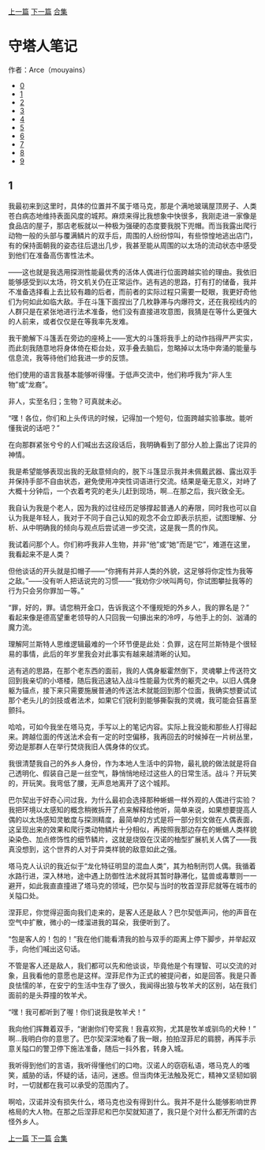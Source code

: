 [上一篇](./守塔人笔记00.md)  [下一篇](./守塔人笔记02.md)  [合集](../同人目录.md)

# 守塔人笔记

作者：Arce（mouyains）

* [0](./守塔人笔记00.md)
* [1](./守塔人笔记01.md)
* [2](./守塔人笔记02.md)
* [3](./守塔人笔记03.md)
* [4](./守塔人笔记04.md)
* [5](./守塔人笔记05.md)
* [6](./守塔人笔记06.md)
* [7](./守塔人笔记07.md)
* [8](./守塔人笔记08.md)
* [9](./守塔人笔记09.md)

## 1

我最初来到这里时，具体的位置并不属于塔马克，那是个满地玻璃屋顶房子、人类苍白病态地维持表面风度的城邦。麻烦来得比我想象中快很多，我刚走进一家像是食品店的屋子，那店老板就以一种极为强硬的态度要我脱下兜帽。而当我露出爬行动物一般的头部与覆满鳞片的双手后，周围的人纷纷惊叫，有些惊惶地逃出店门，有的保持面朝我的姿态往后退出几步，我甚至能从周围的以太场的流动状态中感受到他们在准备高伤害性法术。

——这也就是我选用探测性能最优秀的活体人偶进行位面跨越实验的理由。我依旧能够感受到以太场，符文机关仍在正常运作。逃有逃的思路，打有打的储备，我并不准备选择看上去比较有趣的后者，而前者的实际过程只需要一眨眼，我更好奇他们为何如此如临大敌。手在斗篷下面捏出了几枚静滞与内爆符文，还在我视线内的人群只是在紧张地进行法术准备，他们没有直接进攻意图，我猜是在等什么更强大的人前来，或者仅仅是在等我率先发难。

我干脆解下斗篷丢在旁边的座椅上——宽大的斗篷将我手上的动作挡得严严实实，而此刻我随意地将身体倚在柜台处，双手叠去脑后，忽略掉以太场中奔涌的能量与信息流，我等待他们给我进一步的反馈。

他们使用的语言我基本能够听得懂。于低声交流中，他们称呼我为“非人生物”或“龙裔”。

非人，实至名归；生物？可真就未必。

“嘿！各位，你们和上头传讯的时候，记得加一个短句，位面跨越实验事故。能听懂我说的话吧？”

在向那群紧张兮兮的人们喊出去这段话后，我明确看到了部分人脸上露出了诧异的神情。

我是希望能够表现出我的无敌意倾向的，脱下斗篷显示我并未佩戴武器、露出双手并保持手部不自由状态，避免使用冲突性词语进行交流。结果是毫无意义，对峙了大概十分钟后，一个衣着考究的老头儿赶到现场，啊…在那之后，我兴致全无。

我自认为我是个老人，因为我的过往经历足够撑起普通人的寿限，同时我也可以自认为我是年轻人，我对于不同于自己认知的观念不会立即表示抗拒，试图理解、分析、从中明确我的倾向与观点后尝试进一步交流，这是我一贯的作风。

我试着问那个人。你们称呼我非人生物，并非“他”或“她”而是“它”，难道在这里，我看起来不是人类？

但他谈话的开头就是扣帽子——“你拥有并非人类的外貌，这足够将你定性为我等之敌。”——没有听人把话说完的习惯——“我劝你少吠叫两句，你试图攀扯我等的行为只会另你罪加一等。”

“罪，好的，罪。请您稍开金口，告诉我这个不懂规矩的外乡人，我的罪名是？”
看起来像是德高望重老领导的人只回我一句擤出来的冷哼，与他手上的剑、汹涌的魔力流。

理解阿兰斯特人思维逻辑最难的一个环节便是此处：负罪，这在阿兰斯特是个很轻易的事情，此后的年岁里我会对此事实有越来越清晰的认知。

逃有逃的思路，在那个老东西的面前，我的人偶身躯霍然倒下，灵魂攀上传送符文回到我亲切的小塔楼，随后我迅速钻入战斗性能最为优秀的躯壳之中。以旧人偶身躯为锚点，接下来只需要施展普通的传送法术就能回到那个位面，我确实想要试试那个老头儿的剑技或者法术，如果它们锐利到能够撕裂我的灵魂，我可能会狂喜至颤抖。

哈哈，可如今我坐在塔马克，手写以上的笔记内容。实际上我没能和那些人打得起来。跨越位面的传送法术会有一定的时空偏移，我再回去的时候掉在一片树丛里，旁边是那群人在举行焚烧我旧人偶身体的仪式。

我很清楚我自己的外乡人身份，作为本地人生活中的异物，最礼貌的做法就是将自己透明化、假装自己是一丝空气，静悄悄地经过这些人的日常生活。战斗？开玩笑的，开玩笑。我弯低了腰，无声息地离开了这个城邦。

巴尔契出于好奇心问过我，为什么最初会选择那种蜥蜴一样外观的人偶进行实验？我把环境以太感知的概念稍微拆开了点来解释给他听，简单来说，如果想要提高人偶的以太场感知灵敏度与探测精度，最简单的方式是将一部分刻文做在人偶表面，这呈现出来的效果和爬行类动物鳞片十分相似，再按照我那边存在的蜥蜴人类样貌染染色、加点修饰性的细节鳞片，这就是烧毁在汉诺的柚型扩展机关人偶了——我真没想到，这个世界的人对于异类样貌的敌意如此之强。

塔马克人认识的我近似于“龙化特征明显的混血人类”，其为柏制刑罚人偶。我循着水路行进，深入林地，途中遇上防御性法术就将其暂时静滞化，猛兽或毒蕈则一一避开，如此我直直撞进了塔马克的领域，巴尔契与当时的牧首涅菲尼就等在城市的关隘口处。

涅菲尼，你觉得迎面向我们走来的，是客人还是敌人？巴尔契低声问，他的声音在空气中扩散，微小的一缕溜进我的耳朵，我便听到了。

“包是客人的！包的！”我在他们能看清我的脸与双手的距离上停下脚步，并举起双手，向他们喊出这句话。

不管是客人还是敌人，我们都可以先和他谈谈，毕竟他是个有理智、可以交流的对象，且我看他的意愿也是这样。涅菲尼作为正式的被提问者，如是回答。我是只善良怯懦的羊，在安宁的生活中生存了很久，我闻得出狼与牧羊犬的区别，站在我们面前的是头莽撞的牧羊犬。

“嘿！我可都听到了喔！你们说我是牧羊犬！”

我向他们挥舞着双手，“谢谢你们夸奖我！我喜欢狗，尤其是牧羊或驯鸟的犬种！”
啊…我明白你的意思了。巴尔契深深地看了我一眼，拍拍涅菲尼的肩膀，再挥手示意关隘口的警卫停下施法准备，随后一抖外套，转身入城。

我听得到他们的言语，我听得懂他们的口吻。汉诺人的窃窃私语，塔马克人的嗤笑，威胁的话，怀疑的话，诘问，迷惑。但当肉体无法触及死亡，精神又坚韧如钢时，一切就都在我可以承受的范围内了。

啊哈，汉诺并没有损失什么，塔马克也没有得到什么。我并不是什么能够影响世界格局的大人物。在那之后涅菲尼和巴尔契就知道了，我只是个对什么都无所谓的古怪外乡人。




[上一篇](./守塔人笔记00.md)  [下一篇](./守塔人笔记02.md)  [合集](../同人目录.md)
